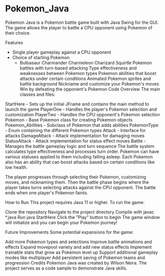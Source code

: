 # Pokemon_Java

Pokemon Java is a Pokemon battle game built with Java Swing for the GUI. The game allows the player to battle a CPU opponent using Pokemon of their choice.

Features

* Single player gameplay against a CPU opponent
* Choice of starting Pokemon
  * Bulbasaur
Charmander
Charmeleon
Charizard
Squirtle
Pokemon battles with turn-based attacking
Type effectiveness and weaknesses between Pokemon types
Pokemon abilities that boost attacks under certain conditions
Animated Pokemon sprites and battle background
Nickname and customize your Pokemon's moves
Win by defeating the opponent's Pokemon
Code Overview
The main classes and files:

StartHere - Sets up the initial JFrame and contains the main method to launch the game
PlayerOne - Handles the player's Pokemon selection and customization
PlayerTwo - Handles the CPU opponent's Pokemon selection
Pokemon - Base Pokemon class for creating Pokemon objects
Pokemon_Abilities - Subclass of Pokemon that adds abilities
PokemonType - Enum containing the different Pokemon types
Attack - Interface for attacks
DamageAttack - Attack implementation for damaging moves
StatusAttack - Attack implementation for status effect moves
Battle - Manages the battle gameplay logic and turn sequence
The battle system calculates type effectiveness and processes turn order. Pokemon can have various statuses applied to them including falling asleep. Each Pokemon also has an ability that can boost attacks based on certain conditions like low health.

The player progresses through selecting their Pokemon, customizing moves, and nicknaming them. Then the battle phase begins where the player takes turns selecting attacks against the CPU opponent. The battle ends when one player's Pokemon faints.

How to Run
This project requires Java 11 or higher. To run the game:

Clone the repository
Navigate to the project directory
Compile with javac *.java
Run java StartHere
Click the "Play" button to begin
The game window will initialize and you can begin your Pokemon journey!

Future Improvements
Some potential expansions for the game:

Add more Pokemon types and selections
Improve battle animations and effects
Expand movepool variety and add new status effects
Implement trainable stats that grow as Pokemon level up
Support additional gameplay modes like multiplayer
Add persistent saving of Pokemon teams and progression
Credits
Pokemon Java was created by Wilson Neira. The project serves as a code sample to demonstrate Java skills.

